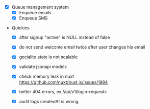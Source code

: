 - [x] Queue management system
    - [x] Enqueue emails
    - [x] Enqueue SMS

- Quickies
    - [x] after signup "active" is NULL instead of false
    - [x] do not send welcome email twice after user changes his email
    - [x] gocialite state is not scalable
    - [x] validate jsonapi models
    - [x] check memory leak in nuxt https://github.com/nuxt/nuxt.js/issues/1984
    - [x] better 404 errors, ex /api/v1/login-requests
    - [x] audit logs createdAt is wrong


